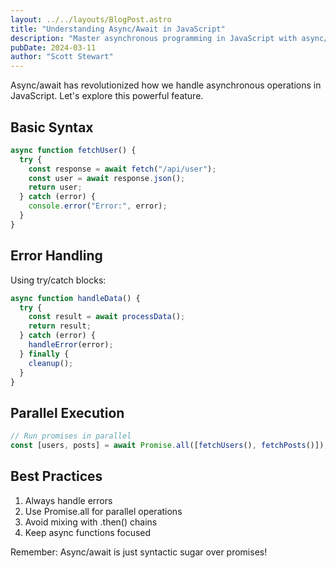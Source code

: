 ```yaml
---
layout: ../../layouts/BlogPost.astro
title: "Understanding Async/Await in JavaScript"
description: "Master asynchronous programming in JavaScript with async/await patterns"
pubDate: 2024-03-11
author: "Scott Stewart"
---
```


Async/await has revolutionized how we handle asynchronous operations in JavaScript. Let's explore this powerful feature.

## Basic Syntax

```javascript
async function fetchUser() {
  try {
    const response = await fetch("/api/user");
    const user = await response.json();
    return user;
  } catch (error) {
    console.error("Error:", error);
  }
}
```

## Error Handling

Using try/catch blocks:

```javascript
async function handleData() {
  try {
    const result = await processData();
    return result;
  } catch (error) {
    handleError(error);
  } finally {
    cleanup();
  }
}
```

## Parallel Execution

```javascript
// Run promises in parallel
const [users, posts] = await Promise.all([fetchUsers(), fetchPosts()]);
```

## Best Practices

1. Always handle errors
2. Use Promise.all for parallel operations
3. Avoid mixing with .then() chains
4. Keep async functions focused

Remember: Async/await is just syntactic sugar over promises!
